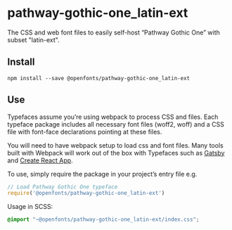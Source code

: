 
# pathway-gothic-one_latin-ext

The CSS and web font files to easily self-host “Pathway Gothic One” with subset "latin-ext".

## Install

`npm install --save @openfonts/pathway-gothic-one_latin-ext`

## Use

Typefaces assume you’re using webpack to process CSS and files. Each typeface
package includes all necessary font files (woff2, woff) and a CSS file with
font-face declarations pointing at these files.

You will need to have webpack setup to load css and font files. Many tools built
with Webpack will work out of the box with Typefaces such as [Gatsby](https://github.com/gatsbyjs/gatsby)
and [Create React App](https://github.com/facebookincubator/create-react-app).

To use, simply require the package in your project’s entry file e.g.

```javascript
// Load Pathway Gothic One typeface
require('@openfonts/pathway-gothic-one_latin-ext')
```

Usage in SCSS:
```scss
@import "~@openfonts/pathway-gothic-one_latin-ext/index.css";
```

